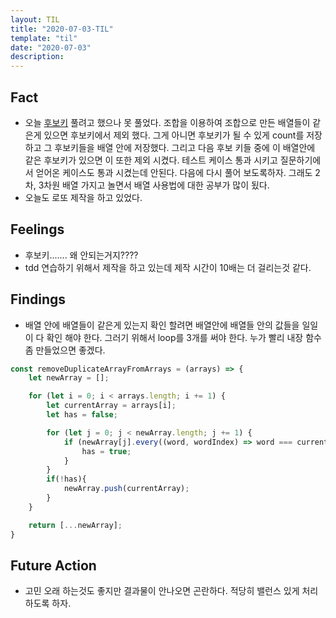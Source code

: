 ```yaml
---
layout: TIL
title: "2020-07-03-TIL"
template: "til"
date: "2020-07-03"
description: 
---
```


## Fact

- 오늘 [후보키](https://programmers.co.kr/learn/courses/30/lessons/42890) 풀려고 했으나 못 풀었다. 조합을 이용하여 조합으로 만든 배열들이 같은게 있으면 후보키에서 제외 했다. 그게 아니면 후보키가 될 수 있게 count를 저장하고 그 후보키들을 배열 안에 저장했다. 그리고 다음 후보 키들 중에 이 배열안에 같은 후보키가 있으면 이 또한 제외 시켰다. 테스트 케이스 통과 시키고 질문하기에서 얻어온 케이스도 통과 시켰는데 안된다. 다음에 다시 풀어 보도록하자. 그래도 2차, 3차원 배열 가지고 놀면서 배열 사용법에 대한 공부가 많이 됬다.
- 오늘도 로또 제작을 하고 있었다.

## Feelings

- 후보키....... 왜 안되는거지????
- tdd 연습하기 위해서 제작을 하고 있는데 제작 시간이 10배는 더 걸리는것 같다.

## Findings

- 배열 안에 배열들이 같은게 있는지 확인 할려면 배열안에 배열들 안의 값들을 일일이 다 확인 해야 한다. 그러기 위해서 loop를 3개를 써야 한다. 누가 빨리 내장 함수 좀 만들었으면 좋겠다.

``` javaScript
const removeDuplicateArrayFromArrays = (arrays) => {
    let newArray = [];

    for (let i = 0; i < arrays.length; i += 1) {
        let currentArray = arrays[i];
        let has = false;

        for (let j = 0; j < newArray.length; j += 1) {
            if (newArray[j].every((word, wordIndex) => word === currentArray[wordIndex] )) {
                has = true;
            }
        }
        if(!has){
            newArray.push(currentArray);
        }
    }

    return [...newArray];
}

```

## Future Action

- 고민 오래 하는것도 좋지만 결과물이 안나오면 곤란하다. 적당히 밸런스 있게 처리하도록 하자.
